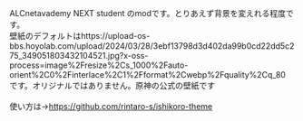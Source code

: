 ALCnetavademy NEXT student のmodです。とりあえず背景を変えれる程度です。<br>
壁紙のデフォルトはhttps://upload-os-bbs.hoyolab.com/upload/2024/03/28/3ebf13798d3d402da99b0cd22dd5c275_349051803432104521.jpg?x-oss-process=image%2Fresize%2Cs_1000%2Fauto-orient%2C0%2Finterlace%2C1%2Fformat%2Cwebp%2Fquality%2Cq_80
です。オリジナルではありません。原神の公式の壁紙です<br><br>
使い方は→https://github.com/rintaro-s/ishikoro-theme
